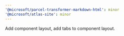 ```yaml
---
'@microsoft/parcel-transformer-markdown-html': minor
'@microsoft/atlas-site': minor
---
```


Add component layout, add tabs to component layout.
